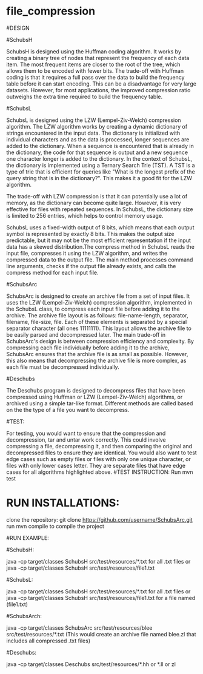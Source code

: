 # file_compression


#DESIGN

#SchubsH

SchubsH is designed using the Huffman coding algorithm. It works by creating a binary tree of nodes that represent the frequency of each data item. The most frequent items are closer to the root of the tree, which allows them to be encoded with fewer bits. The trade-off with Huffman coding is that it requires a full pass over the data to build the frequency table before it can start encoding. This can be a disadvantage for very large datasets. However, for most applications, the improved compression ratio outweighs the extra time required to build the frequency table.

#SchubsL

SchubsL is designed using the LZW (Lempel-Ziv-Welch) compression algorithm. The LZW algorithm works by creating a dynamic dictionary of strings encountered in the input data. The dictionary is initialized with individual characters and as the data is processed, longer sequences are added to the dictionary. When a sequence is encountered that is already in the dictionary, the code for that sequence is output and a new sequence one character longer is added to the dictionary.
In the context of SchubsL, the dictionary is implemented using a Ternary Search Trie (TST). A TST is a type of trie that is efficient for queries like "What is the longest prefix of the query string that is in the dictionary?". This makes it a good fit for the LZW algorithm.

The trade-off with LZW compression is that it can potentially use a lot of memory, as the dictionary can become quite large. However, it is very effective for files with repeated sequences. In SchubsL, the dictionary size is limited to 256 entries, which helps to control memory usage.

SchubsL uses a fixed-width output of 8 bits, which means that each output symbol is represented by exactly 8 bits. This makes the output size predictable, but it may not be the most efficient representation if the input data has a skewed distribution.The compress method in SchubsL reads the input file, compresses it using the LZW algorithm, and writes the compressed data to the output file. The main method processes command line arguments, checks if the output file already exists, and calls the compress method for each input file.

#SchubsArc

SchubsArc is designed to create an archive file from a set of input files. It uses the LZW (Lempel-Ziv-Welch) compression algorithm, implemented in the SchubsL class, to compress each input file before adding it to the archive.
The archive file layout is as follows: file-name-length, separator, filename, file-size, file. Each of these elements is separated by a special separator character (all ones 11111111). This layout allows the archive file to be easily parsed and decompressed later.
The main trade-off in SchubsArc's design is between compression efficiency and complexity. By compressing each file individually before adding it to the archive, SchubsArc ensures that the archive file is as small as possible. However, this also means that decompressing the archive file is more complex, as each file must be decompressed individually.

#Deschubs

The Deschubs program is designed to decompress files that have been compressed using Huffman or LZW (Lempel-Ziv-Welch) algorithms, or archived using a simple tar-like format. Different methods are called based on the the type of a file you want to decompress. 

#TEST: 

For testing, you would want to ensure that the compression and decompression, tar and untar work correctly. This could involve compressing a file, decompressing it, and then comparing the original and decompressed files to ensure they are identical. You would also want to test edge cases such as empty files or files with only one unique character, or files with only lower cases letter. They are separate files that have edge cases for all algorithms highlighted above. 
 #TEST INSTRUCTION: Run mvn test

# RUN INSTALLATIONS:

clone the repository: git clone https://github.com/username/SchubsArc.git 
run mvn compile to compile the project

#RUN EXAMPLE:

#SchubsH:

java -cp target/classes SchubsH src/test/resources/*.txt for all .txt files or java -cp target/classes SchubsH src/test/resources/file1.txt

#SchubsL: 

java -cp target/classes SchubsH src/test/resources/*.txt for all .txt files or java -cp target/classes SchubsH src/test/resources/file1.txt for a file named (file1.txt)

#SchubsArch:

java -cp target/classes SchubsArc src/test/resources/blee  src/test/resources/*.txt (This would create an archive file named blee.zl that includes all compressed .txt files)

#Deschubs:

java -cp target/classes Deschubs src/test/resources/*.hh  or *.ll or zl
